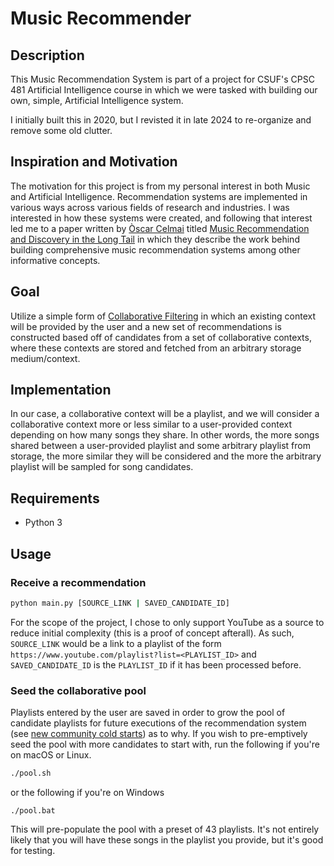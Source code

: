 # Music Recommender

## Description

This Music Recommendation System is part of a project for CSUF's CPSC 481 Artificial Intelligence course in which we were tasked with building our own, simple, Artificial Intelligence system.

I initially built this in 2020, but I revisted it in late 2024 to re-organize and remove some old clutter.

## Inspiration and Motivation

The motivation for this project is from my personal interest in both Music and Artificial Intelligence. Recommendation systems are implemented in various ways across various fields of research and industries. I was interested in how these systems were created, and following that interest led me to a paper written by [Òscar Celmai](http://www.ocelma.net/) titled [Music Recommendation and Discovery in the Long Tail](http://ocelma.net/MusicRecommendationBook/index.html) in which they describe the work behind building comprehensive music recommendation systems among other informative concepts.

## Goal

Utilize a simple form of [Collaborative Filtering](https://en.wikipedia.org/wiki/Collaborative_filtering) in which an existing context will be provided by the user and a new set of recommendations is constructed based off of candidates from a set of collaborative contexts, where these contexts are stored and fetched from an arbitrary storage medium/context.

## Implementation

In our case, a collaborative context will be a playlist, and we will consider a collaborative context more or less similar to a user-provided context depending on how many songs they share. In other words, the more songs shared between a user-provided playlist and some arbitrary playlist from storage, the more similar they will be considered and the more the arbitrary playlist will be sampled for song candidates.

## Requirements
- Python 3

## Usage

### Receive a recommendation
```sh
python main.py [SOURCE_LINK | SAVED_CANDIDATE_ID]
```
For the scope of the project, I chose to only support YouTube as a source to reduce initial complexity (this is a proof of concept afterall). As such, `SOURCE_LINK` would be a link to a playlist of the form
`https://www.youtube.com/playlist?list=<PLAYLIST_ID>` and `SAVED_CANDIDATE_ID` is the `PLAYLIST_ID` if it has been processed before.


### Seed the collaborative pool

Playlists entered by the user are saved in order to grow the pool of candidate playlists for future executions of the recommendation system (see [new community cold starts](https://en.wikipedia.org/wiki/Cold_start_(recommender_systems))) as to why. If you wish to pre-emptively seed the pool with more candidates to start with, run the following if you're on macOS or Linux.

```sh
./pool.sh
```

or the following if you're on Windows

```
./pool.bat
```

This will pre-populate the pool with a preset of 43 playlists. It's not entirely likely that you will have these songs in the playlist you provide, but it's good for testing.
